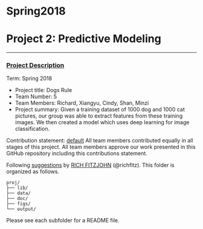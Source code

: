 # Spring2018


# Project 2: Predictive Modeling

----


### [Project Description](doc/)

Term: Spring 2018

+ Project title: Dogs Rule
+ Team Number: 5
+ Team Members: Richard, Xiangyu, Cindy, Shan, Minzi
+ Project summary: Given a training dataset of 1000 dog and 1000 cat pictures, our group was able to extract features from these training images. We then created a model which uses deep learning for image classification.

Contribution statement: [default](doc/a_note_on_contributions.md) All team members contributed equally in all stages of this project. All team members approve our work presented in this GitHub repository including this contributions statement.

Following [suggestions](http://nicercode.github.io/blog/2013-04-05-projects/) by [RICH FITZJOHN](http://nicercode.github.io/about/#Team) (@richfitz). This folder is organized as follows.

```
proj/
├── lib/
├── data/
├── doc/
├── figs/
└── output/
```

Please see each subfolder for a README file.
